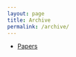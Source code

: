 ```yaml
---
layout: page
title: Archive
permalink: /archive/
---
```


- <a href="https://klepikhina.github.io/archive/papers/" target="_blank">Papers</a>
